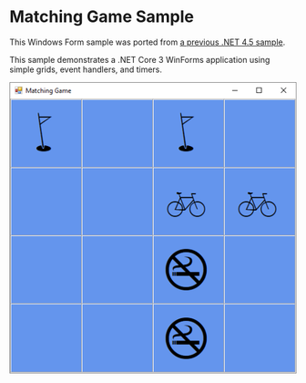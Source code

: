 # Matching Game Sample
This Windows Form sample was ported from [a previous .NET 4.5 sample](https://code.msdn.microsoft.com/windowsdesktop/Complete-Matching-Game-4cffddba). 

This sample demonstrates a .NET Core 3 WinForms application using simple grids, event handlers, and timers.

![Screenshot](images/screenshot.png)
